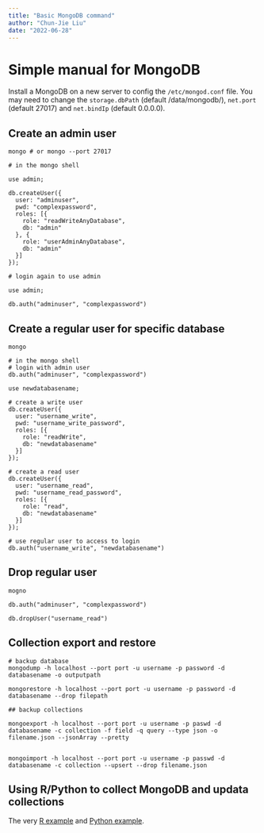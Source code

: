 ```yaml
---
title: "Basic MongoDB command"
author: "Chun-Jie Liu"
date: "2022-06-28"
---
```


# Simple manual for MongoDB

Install a MongoDB on a new server to config the `/etc/mongod.conf` file. You may need to change the `storage.dbPath` (default /data/mongodb/), `net.port` (default 27017) and `net.bindIp` (default 0.0.0.0).

## Create an admin user

```
mongo # or mongo --port 27017

# in the mongo shell

use admin;

db.createUser({
  user: "adminuser",
  pwd: "complexpassword",
  roles: [{
    role: "readWriteAnyDatabase",
    db: "admin"
  }, {
    role: "userAdminAnyDatabase",
    db: "admin"
  }]
});

# login again to use admin

use admin;

db.auth("adminuser", "complexpassword")

```

## Create a regular user for specific database

```
mongo

# in the mongo shell
# login with admin user
db.auth("adminuser", "complexpassword")

use newdatabasename;

# create a write user
db.createUser({
  user: "username_write",
  pwd: "username_write_password",
  roles: [{
    role: "readWrite",
    db: "newdatabasename"
  }]
});

# create a read user
db.createUser({
  user: "username_read",
  pwd: "username_read_password",
  roles: [{
    role: "read",
    db: "newdatabasename"
  }]
});

# use regular user to access to login
db.auth("username_write", "newdatabasename")
```

## Drop regular user

```
mogno

db.auth("adminuser", "complexpassword")

db.dropUser("username_read")

```

## Collection export and restore

```
# backup database
mongodump -h localhost --port port -u username -p password -d databasename -o outputpath

mongorestore -h localhost --port port -u username -p password -d databasename --drop filepath

## backup collections

mongoexport -h localhost --port port -u username -p paswd -d databasename -c collection -f field -q query --type json -o filename.json --jsonArray --pretty


mongoimport -h localhost --port port -u username -p passwd -d databasename -c collection --upsert --drop filename.json
```

## Using R/Python to collect MongoDB and updata collections

The very [R example](https://github.com/chunjie-sam-liu/GSCA/blob/master/data/src/01-gene-symbols.R) and [Python example](https://github.com/chunjie-sam-liu/miRNASNP-v3/blob/master/scr/update-collection/remove-redundancy.py).